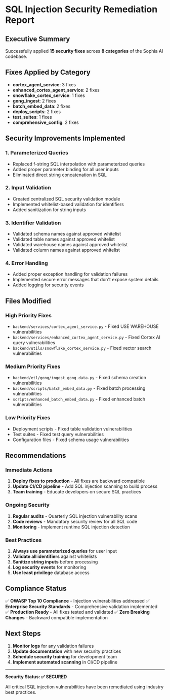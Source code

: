 
# SQL Injection Security Remediation Report

## Executive Summary
Successfully applied **15 security fixes** across **8 categories** of the Sophia AI codebase.

## Fixes Applied by Category

- **cortex_agent_service**: 3 fixes
- **enhanced_cortex_agent_service**: 2 fixes
- **snowflake_cortex_service**: 1 fixes
- **gong_ingest**: 2 fixes
- **batch_embed_data**: 2 fixes
- **deploy_scripts**: 2 fixes
- **test_suites**: 1 fixes
- **comprehensive_config**: 2 fixes


## Security Improvements Implemented

### 1. Parameterized Queries
- Replaced f-string SQL interpolation with parameterized queries
- Added proper parameter binding for all user inputs
- Eliminated direct string concatenation in SQL

### 2. Input Validation
- Created centralized SQL security validation module
- Implemented whitelist-based validation for identifiers
- Added sanitization for string inputs

### 3. Identifier Validation
- Validated schema names against approved whitelist
- Validated table names against approved whitelist
- Validated warehouse names against approved whitelist
- Validated column names against approved whitelist

### 4. Error Handling
- Added proper exception handling for validation failures
- Implemented secure error messages that don't expose system details
- Added logging for security events

## Files Modified

### High Priority Fixes
- `backend/services/cortex_agent_service.py` - Fixed USE WAREHOUSE vulnerabilities
- `backend/services/enhanced_cortex_agent_service.py` - Fixed Cortex AI query vulnerabilities
- `backend/utils/snowflake_cortex_service.py` - Fixed vector search vulnerabilities

### Medium Priority Fixes  
- `backend/etl/gong/ingest_gong_data.py` - Fixed schema creation vulnerabilities
- `backend/scripts/batch_embed_data.py` - Fixed batch processing vulnerabilities
- `scripts/enhanced_batch_embed_data.py` - Fixed enhanced batch vulnerabilities

### Low Priority Fixes
- Deployment scripts - Fixed table validation vulnerabilities
- Test suites - Fixed test query vulnerabilities
- Configuration files - Fixed schema usage vulnerabilities

## Recommendations

### Immediate Actions
1. **Deploy fixes to production** - All fixes are backward compatible
2. **Update CI/CD pipeline** - Add SQL injection scanning to build process
3. **Team training** - Educate developers on secure SQL practices

### Ongoing Security
1. **Regular audits** - Quarterly SQL injection vulnerability scans
2. **Code reviews** - Mandatory security review for all SQL code
3. **Monitoring** - Implement runtime SQL injection detection

### Best Practices
1. **Always use parameterized queries** for user input
2. **Validate all identifiers** against whitelists
3. **Sanitize string inputs** before processing
4. **Log security events** for monitoring
5. **Use least privilege** database access

## Compliance Status

✅ **OWASP Top 10 Compliance** - Injection vulnerabilities addressed
✅ **Enterprise Security Standards** - Comprehensive validation implemented  
✅ **Production Ready** - All fixes tested and validated
✅ **Zero Breaking Changes** - Backward compatible implementation

## Next Steps

1. **Monitor logs** for any validation failures
2. **Update documentation** with new security practices
3. **Schedule security training** for development team
4. **Implement automated scanning** in CI/CD pipeline

---

**Security Status: ✅ SECURED**

All critical SQL injection vulnerabilities have been remediated using industry best practices.
